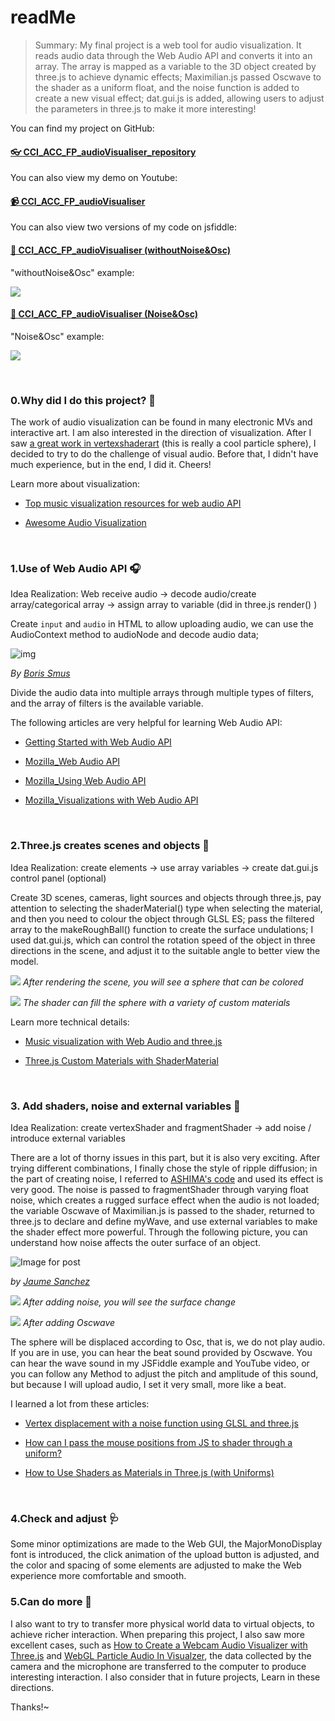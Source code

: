 # readMe

> Summary: My final project is a web tool for audio visualization. It reads audio data through the Web Audio API and converts it into an array. The array is mapped as a variable to the 3D object created by three.js to achieve dynamic effects; Maximilian.js passed Oscwave to the shader as a uniform float, and the noise function is added to create a new visual effect; dat.gui.js is added, allowing users to adjust the parameters in three.js to make it more interesting!

You can find my project on GitHub:

#### [👓 CCI_ACC_FP_audioVisualiser_repository](https://github.com/ShuSQ/CCI_ACC_FP_coding)


You can also view my demo on Youtube:

#### [📹 CCI_ACC_FP_audioVisualiser](https://www.youtube.com/watch?v=2ZJa9D-FDN8)


You can also view two versions of my code on jsfiddle: 

#### [🧩 CCI_ACC_FP_audioVisualiser (withoutNoise&Osc)](https://thx6j.csb.app/)

"withoutNoise&Osc" example:

![](https://miro.medium.com/max/1000/1*LA4ctG8OS3qURz5RVWQurg.gif)


#### [🧩 CCI_ACC_FP_audioVisualiser (Noise&Osc)](https://gzrkq.csb.app/)

"Noise&Osc" example:

![](https://miro.medium.com/max/1000/1*OBz8m0Q7J12iiVvgmohNLg.gif)


</br>

### 0.Why did I do this project? 🧐

The work of audio visualization can be found in many electronic MVs and interactive art. I am also interested in the direction of visualization. After I saw [a great work in vertexshaderart](https://www.vertexshaderart.com/art/nNYZMHxiLMR2xAncW) (this is really a cool particle sphere), I decided to try to do the challenge of visual audio. Before that, I didn't have much experience, but in the end, I did it. Cheers!

Learn more about visualization:

* [Top music visualization resources for web audio API](https://blog.prototypr.io/get-started-with-the-web-audio-api-for-music-visualization-b6f594416a16)

* [Awesome Audio Visualization](https://github.com/willianjusten/awesome-audio-visualization/blob/master/Readme.md)

</br>

### 1.Use of Web Audio API 🎧

Idea Realization: Web receive audio -> decode audio/create array/categorical array -> assign array to variable (did in three.js render() )

Create `input` and `audio` in HTML to allow uploading audio, we can use the AudioContext method to audioNode and decode audio data;

![img](https://www.html5rocks.com/en/tutorials/webaudio/intro/diagrams/gain.png)

*By [Boris Smus](https://www.html5rocks.com/profiles/#smus)*

Divide the audio data into multiple arrays through multiple types of filters, and the array of filters is the available variable.

The following articles are very helpful for learning Web Audio API:

* [Getting Started with Web Audio API](https://www.html5rocks.com/en/tutorials/webaudio/intro/)

* [Mozilla_Web Audio API](https://developer.mozilla.org/en-US/docs/Web/API/Web_Audio_API)

* [Mozilla_Using Web Audio API](https://developer.mozilla.org/en-US/docs/Web/API/Web_Audio_API/Using_Web_Audio_API)

* [Mozilla_Visualizations with Web Audio API](https://developer.mozilla.org/en-US/docs/Web/API/Web_Audio_API/Visualizations_with_Web_Audio_API)

</br>

### 2.Three.js creates scenes and objects 💠

Idea Realization: create elements -> use array variables -> create dat.gui.js control panel (optional)

Create 3D scenes, cameras, light sources and objects through three.js, pay attention to selecting the shaderMaterial() type when selecting the material, and then you need to colour the object through GLSL ES; pass the filtered array to the makeRoughBall() function to create the surface undulations; I used dat.gui.js, which can control the rotation speed of the object in three directions in the scene, and adjust it to the suitable angle to better view the model.

![](https://cdn-images-1.medium.com/max/2400/1*DsxFhGQ5YXRmkOrcheQx5Q.png)
*After rendering the scene, you will see a sphere that can be colored*

![](https://cdn-images-1.medium.com/max/2400/1*U-JUIqQP8w52Hs9hTPhMMw.png)
*The shader can fill the sphere with a variety of custom materials*

Learn more technical details:

* [Music visualization with Web Audio and three.js](https://www.programmersought.com/article/563055099/)

* [Three.js Custom Materials with ShaderMaterial](http://blog.cjgammon.com/threejs-custom-shader-material)

</br>

### 3. Add shaders, noise and external variables 🌈

Idea Realization: create vertexShader and fragmentShader -> add noise / introduce external variables

There are a lot of thorny issues in this part, but it is also very exciting. After trying different combinations, I finally chose the style of ripple diffusion; in the part of creating noise, I referred to [ASHIMA's code](https://github.com/ashima/webgl-noise) and used its effect is very good. The noise is passed to fragmentShader through varying float noise, which creates a rugged surface effect when the audio is not loaded; the variable Oscwave of Maximilian.js is passed to the shader, returned to three.js to declare and define myWave, and use external variables to make the shader effect more powerful. Through the following picture, you can understand how noise affects the outer surface of an object.

![Image for post](https://miro.medium.com/max/1360/1*Ygksr_MmvR7jSMuG0zB1Vg.jpeg)

*by [Jaume Sanchez](https://www.clicktorelease.com/)*

![](https://cdn-images-1.medium.com/max/1600/1*p2xkutGZAnXcbe3OOaSOqQ.gif)
*After adding noise, you will see the surface change*

![](https://cdn-images-1.medium.com/max/1600/1*CLSuBprEObYcdRIOr6GjFw.gif)
*After adding Oscwave*

The sphere will be displaced according to Osc, that is, we do not play audio. If you are in use, you can hear the beat sound provided by Oscwave. You can hear the wave sound in my JSFiddle example and YouTube video, or you can follow any Method to adjust the pitch and amplitude of this sound, but because I will upload audio, I set it very small, more like a beat.

I learned a lot from these articles:

* [Vertex displacement with a noise function using GLSL and three.js](https://www.clicktorelease.com/blog/vertex-displacement-noise-3d-webgl-glsl-three-js/)

* [How can I pass the mouse positions from JS to shader through a uniform?](https://stackoverflow.com/questions/55850554/how-can-i-pass-the-mouse-positions-from-js-to-shader-through-a-uniform)

* [How to Use Shaders as Materials in Three.js (with Uniforms)](https://medium.com/@sidiousvic/how-to-use-shaders-as-materials-in-three-js-660d4cc3f12a)

</br>

### 4.Check and adjust 🩺

Some minor optimizations are made to the Web GUI, the MajorMonoDisplay font is introduced, the click animation of the upload button is adjusted, and the color and spacing of some elements are adjusted to make the Web experience more comfortable and smooth.
</br>

### 5.Can do more 🔋

I also want to try to transfer more physical world data to virtual objects, to achieve richer interaction. When preparing this project, I also saw more excellent cases, such as [How to Create a Webcam Audio Visualizer with Three.js](https://tympanus.net/codrops/2019/09/06/how-to-create-a-webcam-audio-visualizer-with-three-js/) and [WebGL Particle Audio In Visualzer](https://experiments.withgoogle.com/webgl-particle-audio-visualizer), the data collected by the camera and the microphone are transferred to the computer to produce interesting interaction. I also consider that in future projects, Learn in these directions.



Thanks!~
